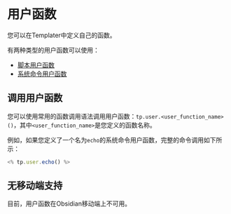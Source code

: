 # 用户函数

您可以在Templater中定义自己的函数。

有两种类型的用户函数可以使用：

- [脚本用户函数](./script-user-functions.md)
- [系统命令用户函数](./system-user-functions.md)

## 调用用户函数

您可以使用常用的函数调用语法调用用户函数：`tp.user.<user_function_name>()`，其中`<user_function_name>`是您定义的函数名称。

例如，如果您定义了一个名为`echo`的系统命令用户函数，完整的命令调用如下所示：

```js
<% tp.user.echo() %>
```

## 无移动端支持

目前，用户函数在Obsidian移动端上不可用。